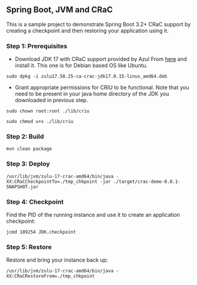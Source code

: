 ## Spring Boot, JVM and CRaC

This is a sample project to demonstrate Spring Boot 3.2+ CRaC support by creating a checkpoint and then restoring your application using it.

### Step 1: Prerequisites
* Download JDK 17 with CRaC support provided by Azul From [here](https://www.azul.com/downloads/?version=java-17-lts&os=ubuntu&architecture=x86-64-bit&package=jdk-crac#zulu
) and install it. This one is for Debian based OS like Ubuntu.
```
sudo dpkg -i zulu17.58.25-ca-crac-jdk17.0.15-linux_amd64.deb
```
* Grant appropriate permissions for CRIU to be functional. Note that you need to be present in your java home directory of the JDK you downloaded in previous step.
```
sudo chown root:root ./lib/criu

sudo chmod u+s ./lib/criu
```
### Step 2: Build
```
mvn clean package
```

### Step 3: Deploy
```
/usr/lib/jvm/zulu-17-crac-amd64/bin/java -XX:CRaCCheckpointTo=./tmp_chkpoint -jar ./target/crac-demo-0.0.1-SNAPSHOT.jar
```

### Step 4: Checkpoint
Find the PID of the running instance and use it to create an application checkpoint:
```
jcmd 189254 JDK.checkpoint
```

### Step 5: Restore
Restore and bring your instance back up:
```
/usr/lib/jvm/zulu-17-crac-amd64/bin/java -XX:CRaCRestoreFrom=./tmp_chkpoint
```